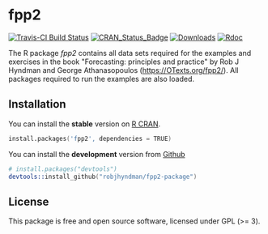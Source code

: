 # fpp2

[![Travis-CI Build Status](https://travis-ci.org/robjhyndman/fpp2-package.svg?branch=master)](https://travis-ci.org/robjhyndman/fpp2-package)
[![CRAN_Status_Badge](https://www.r-pkg.org/badges/version/fpp2)](https://cran.r-project.org/package=fpp2)
[![Downloads](https://cranlogs.r-pkg.org/badges/fpp2)](https://cran.r-project.org/package=fpp2)
[![Rdoc](https://www.rdocumentation.org/badges/version/fpp2)](https://www.rdocumentation.org/packages/fpp2)

The R package *fpp2* contains all data sets required for the examples and exercises in the book "Forecasting: principles and practice" by Rob J Hyndman and George Athanasopoulos (https://OTexts.org/fpp2/). All packages required to run the examples are also loaded.

## Installation
You can install the **stable** version on
[R CRAN](https://cran.r-project.org/package=fpp2).

```s
install.packages('fpp2', dependencies = TRUE)
```

You can install the **development** version from
[Github](https://github.com/robjhyndman/fpp2-package)

```s
# install.packages("devtools")
devtools::install_github("robjhyndman/fpp2-package")
```


## License

This package is free and open source software, licensed under GPL (>= 3).
